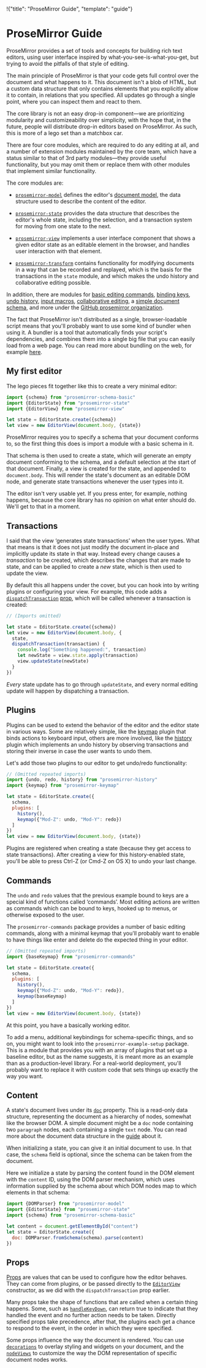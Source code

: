 !{"title": "ProseMirror Guide",
  "template": "guide"}

# ProseMirror Guide

ProseMirror provides a set of tools and concepts for building rich
text editors, using user interface inspired by
what-you-see-is-what-you-get, but trying to avoid the pitfalls of that
style of editing.

The main principle of ProseMirror is that your code gets full control
over the document and what happens to it. This document isn't a blob
of HTML, but a custom data structure that only contains elements that
you explicitly allow it to contain, in relations that you specified.
All updates go through a single point, where you can inspect them and
react to them.

The core library is not an easy drop-in component—we are prioritizing
modularity and customizeability over simplicity, with the hope that,
in the future, people will distribute drop-in editors based on
ProseMirror. As such, this is more of a lego set than a matchbox car.

There are four core modules, which are required to do any editing at
all, and a number of extension modules maintained by the core team,
which have a status similar to that of 3rd party modules—they provide
useful functionality, but you may omit them or replace them with other
modules that implement similar functionality.

The core modules are:

 - [`prosemirror-model`](##model) defines the editor's [document
   model](#../doc/), the data structure used to describe the content
   of the editor.

 - [`prosemirror-state`](##state) provides the data structure that
   describes the editor's whole state, including the selection, and a
   transaction system for moving from one state to the next.

 - [`prosemirror-view`](##view) implements a user interface component
   that shows a given editor state as an editable element in the
   browser, and handles user interaction with that element.

 - [`prosemirror-transform`](##transform) contains functionality for
   modifying documents in a way that can be recorded and replayed,
   which is the basis for the transactions in the `state` module, and
   which makes the undo history and collaborative editing possible.

In addition, there are modules for [basic editing
commands](##commands), [binding keys](##keymap), [undo
history](##history), [input macros](##inputrule), [collaborative
editing](##collab), a [simple document schema](##schema-basic), and
more under the [GitHub prosemirror
organization](https://github.com/prosemirror/).

The fact that ProseMirror isn't distributed as a single,
browser-loadable script means that you'll probably want to use some
kind of bundler when using it. A bundler is a tool that automatically
finds your script's dependencies, and combines them into a single big
file that you can easily load from a web page. You can read more about
bundling on the web, for example
[here](https://medium.freecodecamp.org/javascript-modules-part-2-module-bundling-5020383cf306).

## My first editor

The lego pieces fit together like this to create a very minimal
editor:

```javascript
import {schema} from "prosemirror-schema-basic"
import {EditorState} from "prosemirror-state"
import {EditorView} from "prosemirror-view"

let state = EditorState.create({schema})
let view = new EditorView(document.body, {state})
```

ProseMirror requires you to specify a schema that your document
conforms to, so the first thing this does is import a module with a
basic schema in it.

That schema is then used to create a state, which will generate an
empty document conforming to the schema, and a default selection at
the start of that document. Finally, a view is created for the state,
and appended to `document.body`. This will render the state's document
as an editable DOM node, and generate state transactions whenever the
user types into it.

The editor isn't very usable yet. If you press enter, for example,
nothing happens, because the core library has no opinion on what enter
should do. We'll get to that in a moment.

## Transactions

I said that the view ‘generates state transactions’ when the user
types. What that means is that it does not just modify the document
in-place and implicitly update its state in that way. Instead every
change causes a _transaction_ to be created, which describes the
changes that are made to state, and can be applied to create a _new_
state, which is then used to update the view.

By default this all happens under the cover, but you can hook into by
writing plugins or configuring your view. For example, this code adds
a
[`dispatchTransaction`](##view.DirectEditorProps.dispatchTransaction)
[prop](##view.EditorProps), which will be called whenever a
transaction is created:

```javascript
// (Imports omitted)

let state = EditorState.create({schema})
let view = new EditorView(document.body, {
  state,
  dispatchTransaction(transaction) {
    console.log("Something happened:", transaction)
    let newState = view.state.apply(transaction)
    view.updateState(newState)
  }
})
```

_Every_ state update has to go through `updateState`, and every normal
editing update will happen by dispatching a transaction.

## Plugins

Plugins can be used to extend the behavior of the editor and the
editor state in various ways. Some are relatively simple, like the
[keymap](##keymap) plugin that binds actions to keyboard input, others
are more involved, like the [history](##history) plugin which
implements an undo history by observing transactions and storing their
inverse in case the user wants to undo them.

Let's add those two plugins to our editor to get undo/redo
functionality:

```javascript
// (Omitted repeated imports)
import {undo, redo, history} from "prosemirror-history"
import {keymap} from "prosemirror-keymap"

let state = EditorState.create({
  schema,
  plugins: [
    history(),
    keymap({"Mod-Z": undo, "Mod-Y": redo})
  ]
})
let view = new EditorView(document.body, {state})
```

Plugins are registered when creating a state (because they get access
to state transactions). After creating a view for this history-enabled
state, you'll be able to press Ctrl-Z (or Cmd-Z on OS X) to undo your
last change.

## Commands

The `undo` and `redo` values that the previous example bound to keys
are a special kind of functions called ‘commands’. Most editing
actions are written as commands which can be bound to keys, hooked up
to menus, or otherwise exposed to the user.

The `prosemirror-commands` package provides a number of basic editing
commands, along with a minimal keymap that you'll probably want to
enable to have things like enter and delete do the expected thing in
your editor.

```javascript
// (Omitted repeated imports)
import {baseKeymap} from "prosemirror-commands"

let state = EditorState.create({
  schema,
  plugins: [
    history(),
    keymap({"Mod-Z": undo, "Mod-Y": redo}),
    keymap(baseKeymap)
  ]
})
let view = new EditorView(document.body, {state})
```

At this point, you have a basically working editor.

To add a menu, additional keybindings for schema-specific things, and
so on, you might want to look into the `prosemirror-example-setup`
package. This is a module that provides you with an array of plugins
that set up a baseline editor, but as the name suggests, it is meant
more as an example than as a production-level library. For a
real-world deployment, you'll probably want to replace it with custom
code that sets things up exactly the way you want.

## Content

A state's document lives under its [`doc`](##state.EditorState.doc)
property. This is a read-only data structure, representing the
document as a hierarchy of nodes, somewhat like the browser DOM. A
simple document might be a `doc` node containing two `paragraph`
nodes, each containing a single `text` node. You can read more about
the document data structure in the [guide](../doc/) about it.

When initializing a state, you can give it an initial document to use.
In that case, the `schema` field is optional, since the schema can be
taken from the document.

Here we initialize a state by parsing the content found in the DOM
element with the `content` ID, using the DOM parser mechanism, which
uses information supplied by the schema about which DOM nodes map to
which elements in that schema:

```javascript
import {DOMParser} from "prosemirror-model"
import {EditorState} from "prosemirror-state"
import {schema} from "prosemirror-schema-basic"

let content = document.getElementById("content")
let state = EditorState.create({
  doc: DOMParser.fromSchema(schema).parse(content)
})
```

## Props

[Props](##view.EditorProps) are values that can be used to configure
how the editor behaves. They can come from plugins, or be passed
directly to the [`EditorView`](##view.EditorView^constructor)
constructor, as we did with the `dispatchTransaction` prop earlier.

Many props take the shape of functions that are called when a certain
thing happens. Some, such as
[`handleKeyDown`](##view.EditorProps.handleKeyDown), can return true
to indicate that they handled the event and no further action needs to
be taken. Directly specified props take precedence, after that, the
plugins each get a chance to respond to the event, in the order in
which they were specified.

Some props influence the way the document is rendered. You can use
[`decorations`](##view.EditorProps.decorations) to overlay styling and
widgets on your document, and the
[`nodeViews`](##view.EditorProps.nodeViews) to customize the way the
DOM representation of specific document nodes works.
